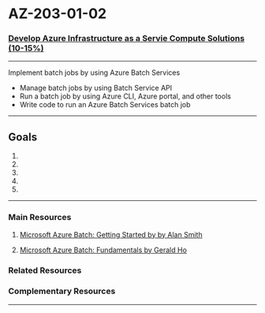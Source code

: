 # AZ-203-01-02

### [Develop Azure Infrastructure as a Servie Compute Solutions (10-15%)](https://www.microsoft.com/en-us/learning/exam-az-203.aspx) 

---  

Implement batch jobs by using Azure Batch Services

- Manage batch jobs by using Batch Service API
- Run a batch job by using Azure CLI, Azure portal, and other tools
- Write code to run an Azure Batch Services batch job

---

## Goals

1. 
2. 
3. 
4. 
5. 

---

### Main Resources  

1. [Microsoft Azure Batch: Getting Started by by Alan Smith](https://app.pluralsight.com/library/courses/microsoft-azure-batch-getting-started/table-of-contents)

2. [Microsoft Azure Batch: Fundamentals by Gerald Ho](https://app.pluralsight.com/library/courses/microsoft-azure-batch-fundamentals/table-of-contents)    

### Related Resources

### Complementary Resources 

---